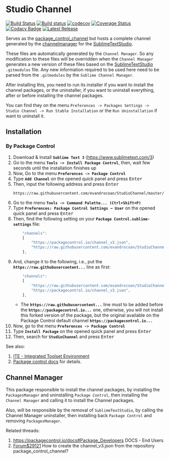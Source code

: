 # Studio Channel

[![Build Status](https://travis-ci.org/evandrocoan/StudioChannel.svg?branch=master)](https://travis-ci.org/evandrocoan/StudioChannel)
[![Build status](https://ci.appveyor.com/api/projects/status/github/evandrocoan/StudioChannel?branch=master&svg=true)](https://ci.appveyor.com/project/evandrocoan/StudioChannel/branch/master)
[![codecov](https://codecov.io/gh/evandrocoan/StudioChannel/branch/master/graph/badge.svg)](https://codecov.io/gh/evandrocoan/StudioChannel)
[![Coverage Status](https://coveralls.io/repos/github/evandrocoan/StudioChannel/badge.svg?branch=HEAD)](https://coveralls.io/github/evandrocoan/StudioChannel?branch=HEAD)
[![Codacy Badge](https://api.codacy.com/project/badge/Grade/55b34743a0424dc8a1b47776c747d3ae)](https://www.codacy.com/app/evandrocoan/StudioChannel?utm_source=github.com&amp;utm_medium=referral&amp;utm_content=evandrocoan/StudioChannel&amp;utm_campaign=Badge_Grade)
[![Latest Release](https://img.shields.io/github/tag/evandrocoan/StudioChannel.svg?label=version)](https://github.com/evandrocoan/StudioChannel/releases)

Serves as the [package_control_channel](https://github.com/wbond/package_control_channel) but hosts
a complete channel generated by the
[channelmanager](https://github.com/evandrocoan/SublimeChannelManager) for the
[SublimeTextStudio](https://github.com/evandrocoan/SublimeTextStudio).

These files are automatically generated by the `Channel Manager`. So any modification to these files
will be overridden when the `Channel Manager` generates a new version of these files based on the
[SublimeTextStudio](https://github.com/evandrocoan/SublimeTextStudio) `.gitmodules` file. Any new
information required to be used here need to be parsed from the `.gitmodules` by the `Sublime
Channel Manager`.

After installing this, you need to run its installer if you want to install the channel packages, or
the uninstaller, if you want to uninstall everything, after or before installing the channel
packages.

You can find they on the menu `Preferences -> Packages Settings -> Studio Channel -> Run Stable
Installation` or the `Run Uninstallation` if want to uninstall it.


## Installation

### By Package Control

1. Download & Install **`Sublime Text 3`** (https://www.sublimetext.com/3)
1. Go to the menu **`Tools -> Install Package Control`**, then,
   wait few seconds until the installation finishes up
1. Now,
   Go to the menu **`Preferences -> Package Control`**
1. Type **`Add Channel`** on the opened quick panel and press <kbd>Enter</kbd>
1. Then,
   input the following address and press <kbd>Enter</kbd>
   ```
   https://raw.githubusercontent.com/evandrocoan/StudioChannel/master/channel.json
   ```
1. Go to the menu **`Tools -> Command Palette...
   (Ctrl+Shift+P)`**
1. Type **`Preferences:
   Package Control Settings – User`** on the opened quick panel and press <kbd>Enter</kbd>
1. Then,
   find the following setting on your **`Package Control.sublime-settings`** file:
   ```js
       "channels":
       [
           "https://packagecontrol.io/channel_v3.json",
           "https://raw.githubusercontent.com/evandrocoan/StudioChannel/master/channel.json",
       ],
   ```
1. And,
   change it to the following, i.e.,
   put the **`https://raw.githubusercontent...`** line as first:
   ```js
       "channels":
       [
           "https://raw.githubusercontent.com/evandrocoan/StudioChannel/master/channel.json",
           "https://packagecontrol.io/channel_v3.json",
       ],
   ```
   * The **`https://raw.githubusercontent...`** line must to be added before the **`https://packagecontrol.io...`** one, otherwise,
     you will not install this forked version of the package,
     but the original available on the Package Control default channel **`https://packagecontrol.io...`**
1. Now,
   go to the menu **`Preferences -> Package Control`**
1. Type **`Install Package`** on the opened quick panel and press <kbd>Enter</kbd>
1. Then,
search for **`StudioChannel`** and press <kbd>Enter</kbd>

See also:

1. [ITE - Integrated Toolset Environment](https://github.com/evandrocoan/ITE)
1. [Package control docs](https://packagecontrol.io/docs/usage) for details.


## Channel Manager

This package responsible to install the channel packages, by installing the `PackagesManager` and
uninstalling `Package Control`, then installing the `Channel Manager` and calling it to install the
Channel packages.

Also, will be responsible by the removal of `SublimeTextStudio`, by calling the Channel Manager
uninstaller, then installing back `Package Control` and removing `PackagesManager`.


Related threads:

1. https://packagecontrol.io/docs#Package_Developers DOCS - End Users
1. [Forum$29121](https://forum.sublimetext.com/t/how-to-create-the-channel-v3-json-from-the-repository-package-control-channel/29121) How to create the channel_v3.json from the repository package_control_channel?


